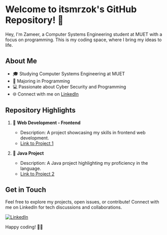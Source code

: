 # Welcome to itsmrzok's GitHub Repository! 👋

Hey, I'm Zameer, a Computer Systems Engineering student at MUET with a focus on programming. This is my coding space, where I bring my ideas to life.

## About Me
- 🎓 Studying Computer Systems Engineering at MUET
- 📘 Majoring in Programming
- 💻 Passionate about Cyber Security and Programming
- 🌐 Connect with me on [LinkedIn](https://www.linkedin.com/in/zameer-abbas-739a49221/)

## Repository Highlights
1. 🚀 **Web Development - Frontend**
   - Description: A project showcasing my skills in frontend web development.
   - [Link to Project 1](#)

2. 🐍 **Java Project**
   - Description: A Java project highlighting my proficiency in the language.
   - [Link to Project 2](#)

## Get in Touch
Feel free to explore my projects, open issues, or contribute! Connect with me on LinkedIn for tech discussions and collaborations.

[![LinkedIn](https://img.shields.io/badge/LinkedIn-Connect-blue)](https://www.linkedin.com/in/zameer-abbas-739a49221/)

Happy coding! 🚀✨
